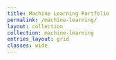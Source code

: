 ```yaml
---
title: Machine Learning Portfolio
permalink: /machine-learning/
layout: collection
collection: machine-learning
entries_layout: grid
classes: wide
---
```

